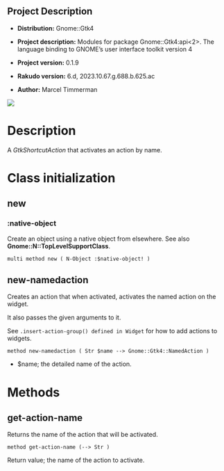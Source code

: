 Project Description
-------------------

  * **Distribution:** Gnome::Gtk4

  * **Project description:** Modules for package Gnome::Gtk4:api<2>. The language binding to GNOME’s user interface toolkit version 4

  * **Project version:** 0.1.9

  * **Rakudo version:** 6.d, 2023.10.67.g.688.b.625.ac

  * **Author:** Marcel Timmerman

![](images/namedaction.png)

Description
===========

A *GtkShortcutAction* that activates an action by name.

Class initialization
====================

new
---

### :native-object

Create an object using a native object from elsewhere. See also **Gnome::N::TopLevelSupportClass**.

    multi method new ( N-Object :$native-object! )

new-namedaction
---------------

Creates an action that when activated, activates the named action on the widget.

It also passes the given arguments to it.

See `.insert-action-group() defined in Widget` for how to add actions to widgets.

    method new-namedaction ( Str $name --> Gnome::Gtk4::NamedAction )

  * $name; the detailed name of the action.

Methods
=======

get-action-name
---------------

Returns the name of the action that will be activated.

    method get-action-name (--> Str )

Return value; the name of the action to activate. 
